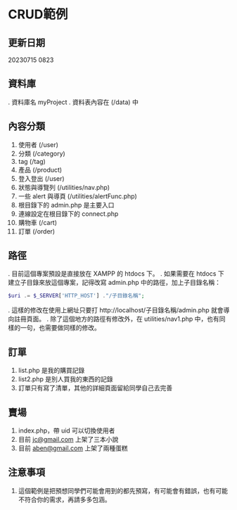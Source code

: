 # CRUD範例
## 更新日期
20230715 0823
## 資料庫
. 資料庫名 myProject
. 資料表內容在 (/data) 中
## 內容分類
1. 使用者 (/user)
2. 分類 (/category)
3. tag (/tag)
4. 產品 (/product)
5. 登入登出 (/user)
6. 狀態與導覽列 (/utilities/nav.php)
7. 一些 alert 與導頁 (/utilities/alertFunc.php)
8. 根目錄下的 admin.php 是主要入口
9. 連線設定在根目錄下的 connect.php
10. 購物車 (/cart)
11. 訂單 (/order)
## 路徑
. 目前這個專案預設是直接放在 XAMPP 的 htdocs 下。
. 如果需要在 htdocs 下建立子目錄來放這個專案，記得改寫 admin.php 中的路徑，加上子目錄名稱：
```php
$uri .= $_SERVER['HTTP_HOST'] ."/子目錄名稱";
```
. 這樣的修改在使用上網址只要打 http://localhost/子目錄名稱/admin.php 就會導向註冊頁面。
. 除了這個地方的路徑有修改外，在 utilities/nav1.php 中，也有同樣的一句，也需要做同樣的修改。
## 訂單
1. list.php 是我的購買記錄
2. list2.php 是別人買我的東西的記錄
3. 訂單只有寫了清單，其他的詳細頁面留給同學自己去完善
## 賣場
1. index.php，帶 uid 可以切換使用者
2. 目前 jc@gmail.com 上架了三本小說
3. 目前 aben@gmail.com 上架了兩種蛋糕

## 注意事項
1. 這個範例是把預想同學們可能會用到的都先預寫，有可能會有錯誤，也有可能不符合你的需求，再請多多包涵。